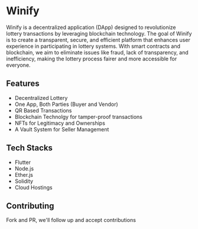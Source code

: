 # Winify
Winify is a decentralized application (DApp) designed to revolutionize lottery transactions by leveraging blockchain technology. The goal of Winify is to create a transparent, secure, and efficient platform that enhances user experience in participating in lottery systems. With smart contracts and blockchain, we aim to eliminate issues like fraud, lack of transparency, and inefficiency, making the lottery process fairer and more accessible for everyone.
## Features
- Decentralized Lottery
- One App, Both Parties (Buyer and Vendor)
- QR Based Transactions
- Blockchain Technolgy for tamper-proof transactions
- NFTs for Legitimacy and Ownerships
- A Vault System for Seller Management
## Tech Stacks
- Flutter
- Node.js
- Ether.js
- Solidity
- Cloud Hostings
## Contributing
Fork and PR, we'll follow up and accept contributions
